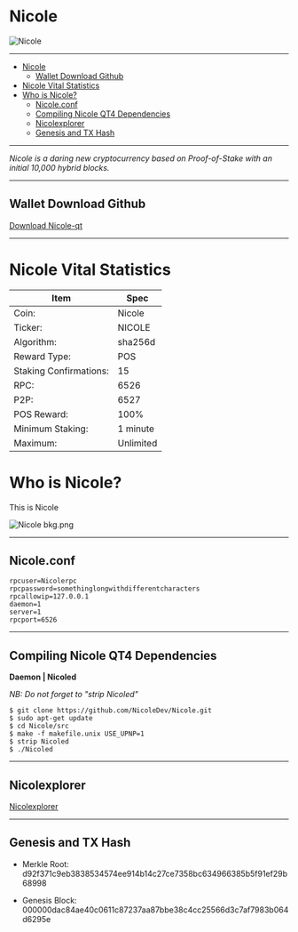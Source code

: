 


**Nicole**
=========


![Nicole](https://cdn.pbrd.co/images/GKWZujX.png)


-----


<ul>
<li><a href="#nicole">Nicole</a><ul>
<li><a href="#wallet-download-github">Wallet Download Github</a></li>
</ul>
</li>
<li><a href="#nicole-vital-statistics">Nicole Vital Statistics</a></li>
<li><a href="#who-is-nicole">Who is Nicole?</a><ul>
<li><a href="#nicoleconf">Nicole.conf</a></li>
<li><a href="#compiling-nicole-qt4-dependencies">Compiling Nicole QT4 Dependencies</a></li>
<li><a href="#nicolexplorer">Nicolexplorer</a></li>
<li><a href="#genesis-and-tx-hash">Genesis and TX Hash</a></li>
</ul>
</li>
</ul>



-----





*Nicole is a daring new cryptocurrency based on Proof-of-Stake with an initial 10,000 hybrid blocks.*


-----



Wallet Download Github
-------------


[Download Nicole-qt](https://github.com/NicoleDev/Nicole-qt/blob/master/Nicole-Dev.zip)

-----

Nicole Vital Statistics
=======================



Item        |  Spec     |
 --------  |  --------  
Coin:         |  Nicole    |  
Ticker:       |  NICOLE    | 
Algorithm:       |  sha256d    |
Reward Type:       |  POS    |  
Staking Confirmations:       |  15    | 
RPC:       |  6526    | 
P2P:       |  6527    |
POS Reward:       |  100%    | 
Minimum Staking:       |  1 minute    | 
Maximum:       |  Unlimited    | 








Who is Nicole?
==============



This is Nicole



![Nicole bkg.png](https://cdn.pbrd.co/images/GKX74R4.png)


-----



Nicole.conf
--------------------

    rpcuser=Nicolerpc
    rpcpassword=somethinglongwithdifferentcharacters
    rpcallowip=127.0.0.1
    daemon=1
    server=1
    rpcport=6526

-----


Compiling Nicole **QT4 Dependencies**
--------------------

**Daemon | Nicoled**

*NB: Do not forget to "strip Nicoled"*



    $ git clone https://github.com/NicoleDev/Nicole.git
    $ sudo apt-get update
    $ cd Nicole/src
    $ make -f makefile.unix USE_UPNP=1
    $ strip Nicoled
    $ ./Nicoled




-----


Nicolexplorer
--------------------


[Nicolexplorer](http://explorer.nicole-lovely.info:3001)


-----

Genesis and TX Hash
-------------


- Merkle Root: d92f371c9eb3838534574ee914b14c27ce7358bc634966385b5f91ef29b68998


- Genesis Block: 000000dac84ae40c0611c87237aa87bbe38c4cc25566d3c7af7983b064d6295e
